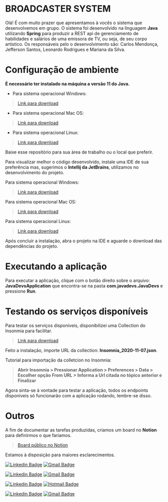 # BROADCASTER SYSTEM

Olá! É com muito prazer que apresentamos à vocês o sistema que desenvolvemos em grupo. 
O sistema foi desenvolvido na linguagem **Java** utilizando **Spring** para produzir a REST api de gerenciamento de habilidades e salários de uma emissora de TV, ou seja, de seu corpo artístico.
Os responsáveis pelo o desenvolvimento são: Carlos Mendonça, Jefferson Santos, Leonardo Rodrigues e Mariana da Silva.


# Configuração de ambiente
**É necessário ter instalado na máquina a versão 11 do Java.**

- Para sistema operacional Windows:
>[Link para download](https://www.oracle.com/java/technologies/javase-jdk11-downloads.html)

- Para sistema operacional Mac OS:
>[Link para download](https://www.oracle.com/java/technologies/javase-jdk11-downloads.html)

- Para sistema operacional Linux:
>[Link para download](https://www.oracle.com/java/technologies/javase-jdk11-downloads.html)

Baixe esse repositório para sua área de trabalho ou o local que preferir.

Para visualizar melhor o código desenvolvido, instale uma IDE de sua preferência mas, sugerimos o **Intellij da JetBrains**, utilizamos no desenvolvimento do projeto.

Para sistema operacional Windows:
>[Link para download](https://www.jetbrains.com/idea/download/#section=windows)

Para sistema operacional Mac OS:
>[Link para download](https://www.jetbrains.com/idea/download/#section=mac)

Para sistema operacional Linux:
>[Link para download](https://www.jetbrains.com/idea/download/#section=linux)

Após concluir a instalação, abra o projeto na IDE e aguarde o download das dependências do projeto.

# Executando a aplicação
Para executar a aplicação, clique com o botão direito sobre o arquivo: **JavaDevsApplication** que encontra-se na pasta **com.javadevs.JavaDevs** e pressione **Run**.

# Testando os serviços disponíveis
Para testar os serviços disponíveis, disponibilizei uma Collection do Insonmia para facilitar.

>[Link para download](https://insomnia.rest/download/#windows)

Feito a instalação, importe URL da collection: **Insomnia_2020-11-07.json**.

Tutorial para importação da colletcion no Insomnia:
> **Abrir Insomnia > Pressionar Application > Preferences > Data > Escolher opção From URL > Informa a Url citada no tópico anterior e Finalizar**


Agora sinta-se à vontade para testar a aplicação, todos os endpoints disponíveis só funcionarão com a aplicação rodando, lembre-se disso.

# Outros
A fim de documentar as tarefas produzidas, criamos um board no **Notion** para definirmos o que fariamos.

>[Board público no Notion](https://www.notion.so/42b50322445b4899a662cba42d24e04b?v=688a6d6949e14b66917e923dcc08dbce)

Estamos  à disposição para maiores esclarecimentos.

[![Linkedin Badge](https://img.shields.io/badge/-Carlos-blue?style=flat-square&logo=Linkedin&logoColor=white&link=https://www.linkedin.com/in/carlos-vieira-7b8830197/)](https://www.linkedin.com/in/carlos-vieira-7b8830197/)
[![Gmail Badge](https://img.shields.io/badge/-carlos.m.vieira@accenture.com-c14438?style=flat-square&logo=Gmail&logoColor=white&link=mailto:carlos.m.vieira@accenture.com)](mailto:carlos.m.vieira@accenture.com)

[![Linkedin Badge](https://img.shields.io/badge/-Jefferson-blue?style=flat-square&logo=Linkedin&logoColor=white&link=https://www.linkedin.com/in/jefferson-yuiti-dos-santos/)](https://www.linkedin.com/in/jefferson-yuiti-dos-santos/)
[![Gmail Badge](https://img.shields.io/badge/-yuiti.santos@gmail.com-c14438?style=flat-square&logo=Gmail&logoColor=white&link=mailto:yuiti.santos@gmail.com)](mailto:yuiti.santos@gmail.com)


[![Linkedin Badge](https://img.shields.io/badge/-Leonardo-blue?style=flat-square&logo=Linkedin&logoColor=white&link=https://www.linkedin.com/in/devleonardorodrigues/)](https://www.linkedin.com/in/devleonardorodrigues/) 
[![Hotmail Badge](https://img.shields.io/badge/-leonardo.rodrigues1994@hotmail.com-blue?style=flat-square&logo=Email&logoColor=white&link=mailto:leonardo.rodrigues1994@hotmail.com/)](mailto:leonardo.rodrigues1994@hotmail.com) 

[![Linkedin Badge](https://img.shields.io/badge/-Mariana-blue?style=flat-square&logo=Linkedin&logoColor=white&link=https://www.linkedin.com/in/mariana-da-silva-61a1a21b3/)](https://www.linkedin.com/in/mariana-da-silva-61a1a21b3/)
[![Gmail Badge](https://img.shields.io/badge/-contactmarianadasilva@gmail.com-c14438?style=flat-square&logo=Gmail&logoColor=white&link=mailto:contactmarianadasilva@gmail.com)](mailto:contactmarianadasilva@gmail.com)


